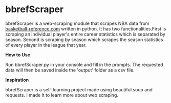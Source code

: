 # bbrefScraper

bbrefScraper is a web-scraping module that scrapes NBA data from [basketball-reference.com](https://www.basketball-reference.com/) written in python. 
It has two functionalities.First is scraping an individual player's entire career statistics which is separated by season. Second is
scraping by season which scrapes the season statistics of every player in the league that year.

**How to Use**

Run bbrefScraper.py in your console and fill in the prompts. The requested data will then be saved inside the 'output' folder as a csv file. 

**Inspiration**

bbrefScraper is a self-learning project made using beautiful soup and requests. I made it to learn more about web scraping.  